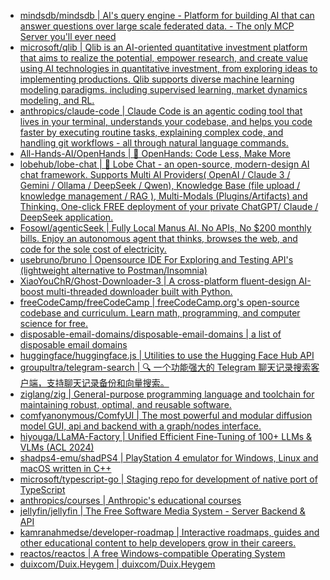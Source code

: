 + [mindsdb/mindsdb | AI's query engine - Platform for building AI that can answer questions over large scale federated data. - The only MCP Server you'll ever need](https://github.com//mindsdb/mindsdb)
+ [microsoft/qlib | Qlib is an AI-oriented quantitative investment platform that aims to realize the potential, empower research, and create value using AI technologies in quantitative investment, from exploring ideas to implementing productions. Qlib supports diverse machine learning modeling paradigms. including supervised learning, market dynamics modeling, and RL.](https://github.com//microsoft/qlib)
+ [anthropics/claude-code | Claude Code is an agentic coding tool that lives in your terminal, understands your codebase, and helps you code faster by executing routine tasks, explaining complex code, and handling git workflows - all through natural language commands.](https://github.com//anthropics/claude-code)
+ [All-Hands-AI/OpenHands | 🙌 OpenHands: Code Less, Make More](https://github.com//All-Hands-AI/OpenHands)
+ [lobehub/lobe-chat | 🤯 Lobe Chat - an open-source, modern-design AI chat framework. Supports Multi AI Providers( OpenAI / Claude 3 / Gemini / Ollama / DeepSeek / Qwen), Knowledge Base (file upload / knowledge management / RAG ), Multi-Modals (Plugins/Artifacts) and Thinking. One-click FREE deployment of your private ChatGPT/ Claude / DeepSeek application.](https://github.com//lobehub/lobe-chat)
+ [Fosowl/agenticSeek | Fully Local Manus AI. No APIs, No $200 monthly bills. Enjoy an autonomous agent that thinks, browses the web, and code for the sole cost of electricity.](https://github.com//Fosowl/agenticSeek)
+ [usebruno/bruno | Opensource IDE For Exploring and Testing API's (lightweight alternative to Postman/Insomnia)](https://github.com//usebruno/bruno)
+ [XiaoYouChR/Ghost-Downloader-3 | A cross-platform fluent-design AI-boost multi-threaded downloader built with Python.](https://github.com//XiaoYouChR/Ghost-Downloader-3)
+ [freeCodeCamp/freeCodeCamp | freeCodeCamp.org's open-source codebase and curriculum. Learn math, programming, and computer science for free.](https://github.com//freeCodeCamp/freeCodeCamp)
+ [disposable-email-domains/disposable-email-domains | a list of disposable email domains](https://github.com//disposable-email-domains/disposable-email-domains)
+ [huggingface/huggingface.js | Utilities to use the Hugging Face Hub API](https://github.com//huggingface/huggingface.js)
+ [groupultra/telegram-search | 🔍 一个功能强大的 Telegram 聊天记录搜索客户端，支持聊天记录备份和向量搜索。](https://github.com//groupultra/telegram-search)
+ [ziglang/zig | General-purpose programming language and toolchain for maintaining robust, optimal, and reusable software.](https://github.com//ziglang/zig)
+ [comfyanonymous/ComfyUI | The most powerful and modular diffusion model GUI, api and backend with a graph/nodes interface.](https://github.com//comfyanonymous/ComfyUI)
+ [hiyouga/LLaMA-Factory | Unified Efficient Fine-Tuning of 100+ LLMs & VLMs (ACL 2024)](https://github.com//hiyouga/LLaMA-Factory)
+ [shadps4-emu/shadPS4 | PlayStation 4 emulator for Windows, Linux and macOS written in C++](https://github.com//shadps4-emu/shadPS4)
+ [microsoft/typescript-go | Staging repo for development of native port of TypeScript](https://github.com//microsoft/typescript-go)
+ [anthropics/courses | Anthropic's educational courses](https://github.com//anthropics/courses)
+ [jellyfin/jellyfin | The Free Software Media System - Server Backend & API](https://github.com//jellyfin/jellyfin)
+ [kamranahmedse/developer-roadmap | Interactive roadmaps, guides and other educational content to help developers grow in their careers.](https://github.com//kamranahmedse/developer-roadmap)
+ [reactos/reactos | A free Windows-compatible Operating System](https://github.com//reactos/reactos)
+ [duixcom/Duix.Heygem | duixcom/Duix.Heygem](https://github.com//duixcom/Duix.Heygem)
